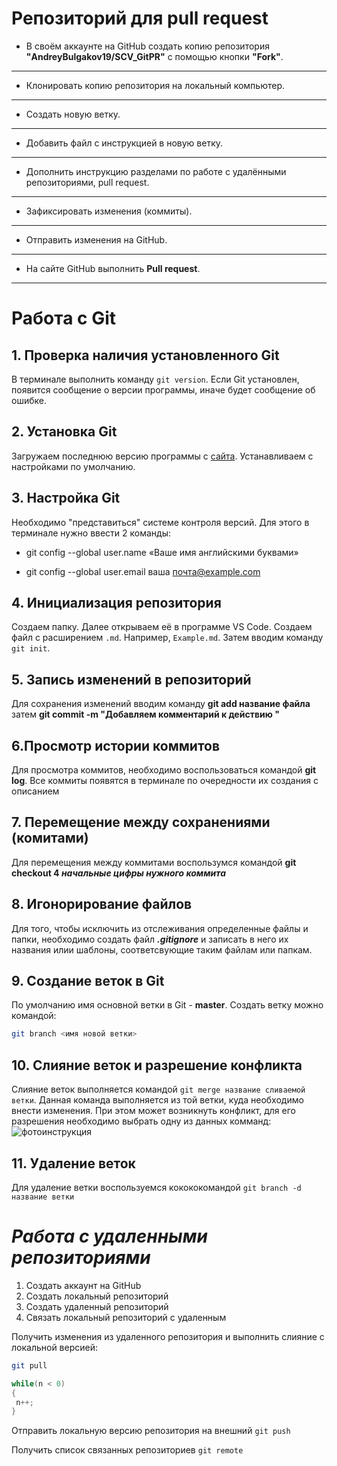 # Репозиторий для **pull request**
* В своём аккаунте на GitHub создать копию репозитория **"AndreyBulgakov19/SCV_GitPR"** с помощью кнопки **"Fork"**.
---
* Клонировать копию репозитория на локальный компьютер.
---
* Создать новую ветку.
---
* Добавить файл с инструкцией в новую ветку.
---
* Дополнить инструкцию разделами по работе с удалёнными репозиториями, pull request.
---
* Зафиксировать изменения (коммиты).
---
* Отправить изменения на GitHub.
---
* На сайте GitHub выполнить **Pull request**.
---
# Работа с Git
## 1. Проверка наличия установленного Git
В терминале выполнить команду `git version`. Если Git установлен, появится сообщение о версии программы, иначе будет сообщение об ошибке.

## 2. Установка Git
Загружаем последнюю версию программы с [сайта](http://git-scm.com/downloads).
Устанавливаем с настройками по умолчанию.

## 3. Настройка Git
Необходимо "представиться" системе контроля версий. Для этого в терминале нужно ввести 2 команды:
* git config --global user.name «Ваше имя английскими буквами»

* git config --global user.email ваша почта@example.com

## 4. Инициализация репозитория
Создаем папку. Далее открываем её в программе VS Code. Создаем файл с расширением `.md`. 
Например, `Example.md`.
Затем вводим команду `git init`.
## 5. Запись изменений в репозиторий
Для сохранения изменений вводим команду **git add название файла**  затем **git commit -m "Добавляем комментарий к действию "**
## 6.Просмотр истории коммитов
Для просмотра коммитов, необходимо воспользоваться командой **git log**. Все коммиты появятся в терминале по очередности их создания с описанием
## 7. Перемещение между сохранениями (комитами)
Для перемещения между коммитами воспользумся командой __git checkout 4 *начальные цифры нужного коммита*__
## 8. Игонорирование файлов 
Для того, чтобы исключить из отслеживания определенные файлы и папки, необходимо создать файл ***.gitignore*** и записать в него их названия илии шаблоны, соответсвующие таким файлам или папкам.
## 9. Создание веток в Git
По умолчанию имя основной ветки в Git - **master**.
Создать ветку можно командой: 
``` bash
git branch <имя новой ветки>
```
## 10. Слияние веток и разрешение конфликта 
Слияние веток выполняется командой `git merge название сливаемой ветки`.
Данная команда выполняется из той ветки, куда необходимо внести изменения.
При этом может возникнуть конфликт, для его разрешения необходимо выбрать одну из данных комманд:
![фотоинструкция](Screenshot_1.png)
## 11. Удаление веток
Для удаление ветки воспользуемся кокококомандой `git branch -d название ветки`


# ***Работа с удаленными репозиториями***

1. Создать аккаунт на GitHub
2. Создать локальный репозиторий
3. Создать удаленный репозиторий
4. Связать локальный репозиторий с удаленным

Получить изменения из удаленного репозитория и выполнить слияние с локальной версией:
```bash
git pull
```
``` C#
while(n < 0)
{
 n++;
}
```

Отправить локальную версию репозитория на внешний `git push` 

Получить список связанных репозиториев `git remote`
